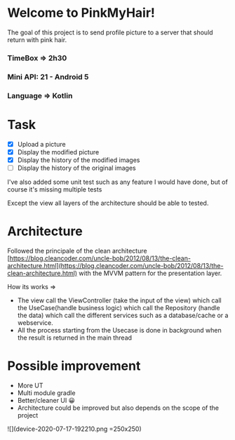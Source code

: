 # Welcome to PinkMyHair!

The goal of this project is to send profile picture to a server that should return with pink hair.

### TimeBox => 2h30
### Mini API: 21 - Android 5
### Language => Kotlin

# Task
 - [x] Upload a picture
 - [x] Display the modified picture
 - [x] Display the history of the modified images
 - [ ] Display the history of the original images

I've also added some unit test such as any feature I would have done, but of course it's missing multiple tests

Except the view all layers of the architecture should be able to tested.

# Architecture

Followed the principale of the clean architecture [https://blog.cleancoder.com/uncle-bob/2012/08/13/the-clean-architecture.html](https://blog.cleancoder.com/uncle-bob/2012/08/13/the-clean-architecture.html)
with the MVVM pattern for the presentation layer.

How its works => 
- The view call the ViewController (take the input of the view) which call the UseCase(handle business logic) which call the Repository (handle the data) which call the different services such as a database/cache or a webservice.
- All the process starting from the Usecase is done in background when the result is returned in the main thread

# Possible improvement
- More UT
- Multi module gradle
- Better/cleaner UI 😀
- Architecture could be improved but also depends on the scope of the project



![](device-2020-07-17-192210.png =250x250)
